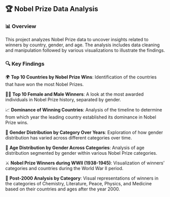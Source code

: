 ## 🏆 Nobel Prize Data Analysis 

### 📊 Overview

This project analyzes Nobel Prize data to uncover insights related to winners by country, gender, and age. The analysis includes data cleaning and manipulation followed by various visualizations to illustrate the findings.

### 🔍 Key Findings

🌍 **Top 10 Countries by Nobel Prize Wins**:
Identification of the countries that have won the most Nobel Prizes.

👩‍🔬 **Top 10 Female and Male Winners**:
A look at the most awarded individuals in Nobel Prize history, separated by gender.

📈 **Dominance of Winning Countries**:
Analysis of the timeline to determine from which year the leading country established its dominance in Nobel Prize wins.

📆 **Gender Distribution by Category Over Years**:
Exploration of how gender distribution has varied across different categories over time.

🎂 **Age Distribution by Gender Across Categories**:
Analysis of age distribution segmented by gender within various Nobel Prize categories.

⚔️ **Nobel Prize Winners during WWII (1938-1945)**:
Visualization of winners’ categories and countries during the World War II period.

🔬 **Post-2000 Analysis by Category**:
Visual representations of winners in the categories of Chemistry, Literature, Peace, Physics, and Medicine based on their countries and ages after the year 2000.
